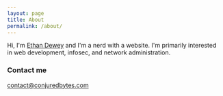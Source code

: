 ```yaml
---
layout: page
title: About
permalink: /about/
---
```


Hi, I'm [Ethan Dewey](https://github.com/edewey) and I'm a nerd with a website. I'm primarily interested in web development, infosec, and network administration. 

### Contact me

[contact@conjuredbytes.com](mailto:contact@conjuredbytes.com)
